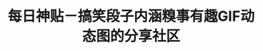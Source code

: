---
description: 据说每个帖子都会经过小编的审核，该不是小编自发自审吧。
layout: post
results:
- primaryGenreName: Book
  version: '1.0'
  artworkUrl100: http://a1216.phobos.apple.com/us/r30/Purple4/v4/d6/3f/15/d63f15fa-e503-c4a6-3d00-8c648fd43c8a/mzl.lywwfpgo.png
  trackViewUrl: https://itunes.apple.com/cn/app/mei-ri-shen-tie-gao-xiao-duan/id906427569?mt=8&uo=4
  artworkUrl60: http://a470.phobos.apple.com/us/r30/Purple4/v4/95/12/00/951200fd-62a1-b30b-68fa-9272cf103979/Icon.png
  minimumOsVersion: '6.0'
  sellerName: meng weibin
  supportedDevices:
  - iPadMini4G
  - iPadThirdGen4G
  - iPadMini
  - iPhone5c
  - iPad23G
  - iPhone5
  - iPhone4S
  - iPodTouchFifthGen
  - iPhone4
  - iPodTouchourthGen
  - iPadFourthGen
  - iPad2Wifi
  - iPhone5s
  - iPadFourthGen4G
  - iPadThirdGen
  - iPhone-3GS
  genres:
  - 图书
  - 新闻
  trackName: 每日神贴－搞笑段子内涵糗事有趣GIF动态图的分享社区
  description: '每日神贴开启APP模式！分享各种让你笑个不停的贴子。


    每日神贴是全球最大的搞笑神贴集散中心,每分钟都有最新潮的神贴出炉。这里有各种无节操,有内涵,小清新,重口味的爆笑段子,是您休闲娱乐的不二之选。


    每个贴子都会经过小编的审核，保证有笑点，有营养！


    快来开启吧！'
  price: 0
  trackId: 906427569
  releaseDate: '2014-08-29T01:01:11Z'
  screenshotUrls:
  - http://a2.mzstatic.com/us/r30/Purple5/v4/3f/3e/95/3f3e95cd-b1ec-93e0-9454-673b6a930f4b/screen1136x1136.jpeg
  - http://a3.mzstatic.com/us/r30/Purple4/v4/32/73/a7/3273a710-f0b2-f01e-71ae-4fe6f23c692e/screen1136x1136.jpeg
  - http://a5.mzstatic.com/us/r30/Purple5/v4/26/9c/f1/269cf131-eb69-d3b2-f4d7-487c64ffcb7b/screen1136x1136.jpeg
  - http://a1.mzstatic.com/us/r30/Purple4/v4/cc/43/d4/cc43d4bd-7733-5930-0664-b7f17970fa43/screen1136x1136.jpeg
  artistViewUrl: https://itunes.apple.com/cn/artist/meng-weibin/id865797983?uo=4
  primaryGenreId: 6018
  kind: software
  fileSizeBytes: '2474360'
  bundleId: MY.meirist
  trackContentRating: 17+
  artistName: meng weibin
  trackCensoredName: 每日神贴－搞笑段子内涵糗事有趣GIF动态图的分享社区
  isGameCenterEnabled: false
  contentAdvisoryRating: 17+
  languageCodesISO2A:
  - EN
  features: &a []
  wrapperType: software
  artworkUrl512: http://a1216.phobos.apple.com/us/r30/Purple4/v4/d6/3f/15/d63f15fa-e503-c4a6-3d00-8c648fd43c8a/mzl.lywwfpgo.png
  formattedPrice: 免费
  artistId: 865797983
  genreIds:
  - '6018'
  - '6009'
  currency: CNY
  ipadScreenshotUrls: *a
category: 图书
tags: tag1
resultCount: 1
title: 每日神贴－搞笑段子内涵糗事有趣GIF动态图的分享社区

---